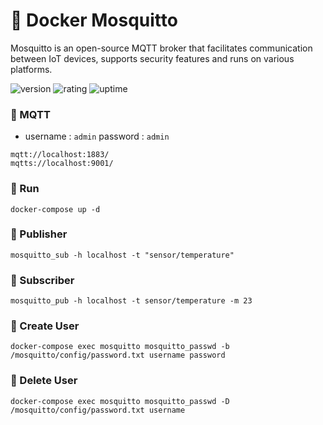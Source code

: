 # 🎉 Docker Mosquitto

Mosquitto is an open-source MQTT broker that facilitates communication between IoT devices, supports security features and runs on various platforms.

![version](https://img.shields.io/badge/version-1.0-blue)
![rating](https://img.shields.io/badge/rating-★★★★★-yellow)
![uptime](https://img.shields.io/badge/uptime-100%25-brightgreen)

### 🥈 MQTT

- username : `admin` password : `admin`
```shell
mqtt://localhost:1883/
mqtts://localhost:9001/
```

### 🥈 Run

```shell
docker-compose up -d
```

### 📕 Publisher

```shell
mosquitto_sub -h localhost -t "sensor/temperature"
```

### 📗 Subscriber

```shell
mosquitto_pub -h localhost -t sensor/temperature -m 23
```

### 🧾 Create User

```shell
docker-compose exec mosquitto mosquitto_passwd -b /mosquitto/config/password.txt username password
```

### 🧾 Delete User

```shell
docker-compose exec mosquitto mosquitto_passwd -D /mosquitto/config/password.txt username
```
